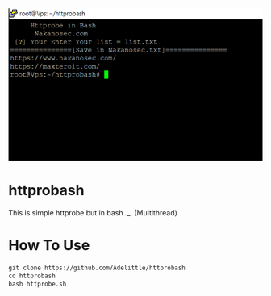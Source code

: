 <img src="https://raw.githubusercontent.com/Adelittle/httprobash/main/http.png"/>

# httprobash
This is simple httprobe but in bash ._. (Multithread)

# How To Use
```
git clone https://github.com/Adelittle/httprobash
cd httprobash
bash httprobe.sh
```
